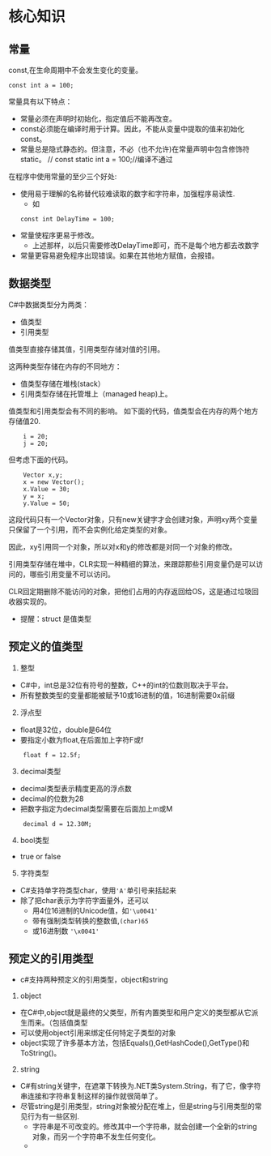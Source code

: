 # 核心知识

## 常量

const,在生命周期中不会发生变化的变量。
```
const int a = 100;
```

常量具有以下特点：
- 常量必须在声明时初始化，指定值后不能再改变。
- const必须能在编译时用于计算。因此，不能从变量中提取的值来初始化const。
- 常量总是隐式静态的。但注意，不必（也不允许)在常量声明中包含修饰符static。
// const static int a = 100;//编译不通过

在程序中使用常量的至少三个好处:
- 使用易于理解的名称替代较难读取的数字和字符串，加强程序易读性.
	- 如 
    ```
    const int DelayTime = 100;
    ```
- 常量使程序更易于修改。
    - 上述那样，以后只需要修改DelayTime即可，而不是每个地方都去改数字
- 常量更容易避免程序出现错误。如果在其他地方赋值，会报错。

## 数据类型
C#中数据类型分为两类：
- 值类型
- 引用类型

值类型直接存储其值，引用类型存储对值的引用。

这两种类型存储在内存的不同地方：
- 值类型存储在堆栈(stack）
- 引用类型存储在托管堆上（managed heap)上。

值类型和引用类型会有不同的影响。
如下面的代码，值类型会在内存的两个地方存储值20.
```
    i = 20;
    j = 20;
```

但考虑下面的代码。
```
    Vector x,y;
    x = new Vector();
    x.Value = 30;
    y = x;
    y.Value = 50;
```
这段代码只有一个Vector对象，只有new关键字才会创建对象，声明xy两个变量只保留了一个引用，而不会实例化给定类型的对象。

因此，xy引用同一个对象，所以对x和y的修改都是对同一个对象的修改。

引用类型存储在堆中，CLR实现一种精细的算法，来跟踪那些引用变量仍是可以访问的，哪些引用变量不可以访问。

CLR回定期删除不能访问的对象，把他们占用的内存返回给OS，这是通过垃圾回收器实现的。

- 提醒：struct 是值类型

## 预定义的值类型

1. 整型
- C#中，int总是32位有符号的整数，C++的int的位数则取决于平台。
- 所有整数类型的变量都能被赋予10或16进制的值，16进制需要0x前缀

2. 浮点型
- float是32位，double是64位
- 要指定小数为float,在后面加上字符F或f
```
    float f = 12.5f;
```
3. decimal类型
- decimal类型表示精度更高的浮点数
- decimal的位数为28
- 把数字指定为decimal类型需要在后面加上m或M
```
    decimal d = 12.30M;
```

4. bool类型
- true or false

5. 字符类型
- C#支持单字符类型char，使用<code>'A'</code>单引号来括起来
- 除了把char表示为字符字面量外，还可以
    - 用4位16进制的Unicode值，如<code>'\u0041'</code>
    - 带有强制类型转换的整数值,<code>(char)65</code>
    - 或16进制数 <code>'\x0041'</code>

## 预定义的引用类型
- c#支持两种预定义的引用类型，object和string

1. object
- 在C#中,object就是最终的父类型，所有内置类型和用户定义的类型都从它派生而来。（包括值类型
- 可以使用object引用来绑定任何特定子类型的对象
- object实现了许多基本方法，包括Equals(),GetHashCode(),GetType()和ToString()。

2. string
- C#有string关键字，在遮罩下转换为.NET类System.String，有了它，像字符串连接和字符串复制这样的操作就很简单了。
- 尽管string是引用类型，string对象被分配在堆上，但是string与引用类型的常见行为有一些区别.
    - 字符串是不可改变的。修改其中一个字符串，就会创建一个全新的string对象，而另一个字符串不发生任何变化。
    - 
